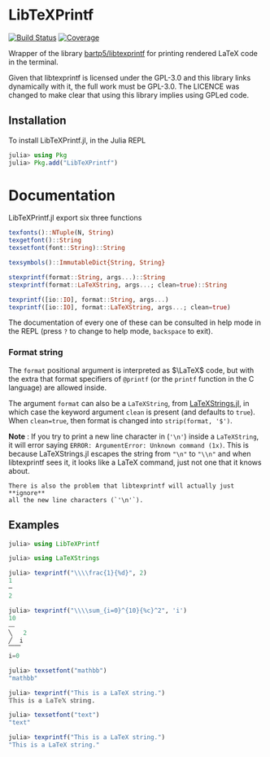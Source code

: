 # LibTeXPrintf

[![Build Status](https://github.com/Suavesito-Olimpiada/LibTeXPrintf.jl/workflows/CI/badge.svg)](https://github.com/Suavesito-Olimpiada/LibTeXPrintf.jl/actions)
[![Coverage](https://codecov.io/gh/Suavesito-Olimpiada/LibTeXPrintf.jl/branch/master/graph/badge.svg)](https://codecov.io/gh/Suavesito-Olimpiada/LibTeXPrintf.jl)


Wrapper of the library
[bartp5/libtexprintf](https://github.com/bartp5/libtexprintf) for
printing rendered LaTeX code in the terminal.

Given that libtexprintf is licensed under the GPL-3.0 and this library links
dynamically with it, the full work must be GPL-3.0. The LICENCE was changed to
make clear that using this library implies using GPLed code.

## Installation

To install LibTeXPrintf.jl, in the Julia REPL

```julia
julia> using Pkg
julia> Pkg.add("LibTeXPrintf")
```

# Documentation

LibTeXPrintf.jl export six three functions

```julia
texfonts()::NTuple(N, String)
texgetfont()::String
texsetfont(font::String)::String

texsymbols()::ImmutableDict{String, String}

stexprintf(format::String, args...)::String
stexprintf(format::LaTeXString, args...; clean=true)::String

texprintf([io::IO], format::String, args...)
texprintf([io::IO], format::LaTeXString, args...; clean=true)
```

The documentation of every one of these can be consulted in help mode in the
REPL (press `?` to change to help mode, `backspace` to exit).

### Format string

The `format` positional argument is interpreted as $\LaTeX$ code, but with the
extra that format specifiers of `@printf` (or the `printf` function in the
C language) are allowed inside.

The argument `format` can also be a `LaTeXString`, from
[LaTeXStrings.jl](https://github.com/stevengj/LaTeXStrings.jl), in which case
the keyword argument `clean` is present (and defaults to `true`). When
`clean=true`, then format is changed into `strip(format, '$')`.

**Note**
:   If you try to print a new line character in (`'\n'`) inside a
    `LaTeXString`, it will error saying `ERROR: ArgumentError: Unknown command
    (1x)`. This is because LaTeXStrings.jl escapes the string from `"\n"` to
    `"\\n"` and when libtexprintf sees it, it looks like a LaTeX command, just
    not one that it knows about.

    There is also the problem that libtexprintf will actually just **ignore**
    all the new line characters (`'\n'`).

## Examples

```julia
julia> using LibTeXPrintf

julia> using LaTeXStrings

julia> texprintf("\\\\frac{1}{%d}", 2)
1
─
2

julia> texprintf("\\\\sum_{i=0}^{10}{%c}^2", 'i')
10
⎯⎯
╲   2
╱  i
⎺⎺
i=0

julia> texsetfont("mathbb")
"mathbb"

julia> texprintf("This is a LaTeX string.")
𝕋𝕙𝕚𝕤 𝕚𝕤 𝕒 𝕃𝕒𝕋𝕖𝕏 𝕤𝕥𝕣𝕚𝕟𝕘.

julia> texsetfont("text")
"text"

julia> texprintf("This is a LaTeX string.")
"This is a LaTeX string."
```

